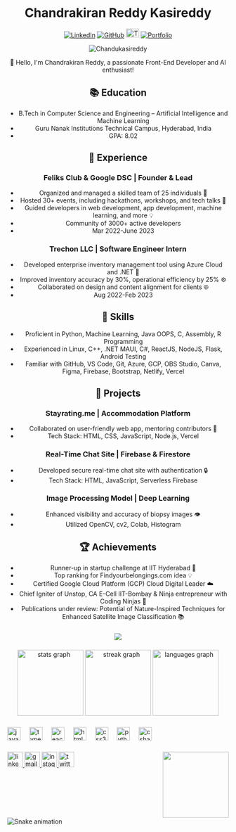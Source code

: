 <div align="center">
  
# Chandrakiran Reddy Kasireddy
[![LinkedIn](https://img.shields.io/badge/LinkedIn-chandrakiranreddy-blue)](https://www.linkedin.com/in/chandrakiranreddy)
[![GitHub](https://img.shields.io/github/followers/chandrakiranreddy?label=follow&style=social)](https://github.com/Chandukasireddy)
[<img src="https://cdn.mos.cms.futurecdn.net/QST9xhcQtaBtermPxttF6H.jpg" alt="Twitter" width="30" height="20">](https://twitter.com/chandu_2406)
[![Portfolio](https://img.shields.io/badge/Portfolio-Visit-brightgreen)](https://chandukasireddy.netlify.app/)

<p align="center"> <img src="https://komarev.com/ghpvc/?username=Chandukasireddy&label=Profile%20views&color=0e75b6&style=flat" alt="Chandukasireddy" /> </p>


👋 Hello, I'm Chandrakiran Reddy, a passionate Front-End Developer and AI enthusiast!

## 📚 Education
- B.Tech in Computer Science and Engineering – Artificial Intelligence and Machine Learning
- Guru Nanak Institutions Technical Campus, Hyderabad, India
- GPA: 8.02

## 💼 Experience
### Feliks Club & Google DSC | Founder & Lead
- Organized and managed a skilled team of 25 individuals 🚀
- Hosted 30+ events, including hackathons, workshops, and tech talks 🌟
- Guided developers in web development, app development, machine learning, and more 💡
- Community of 3000+ active developers
- Mar 2022-June 2023

### Trechon LLC | Software Engineer Intern
- Developed enterprise inventory management tool using Azure Cloud and .NET 💼
- Improved inventory accuracy by 30%, operational efficiency by 25% ⚙️
- Collaborated on design and content alignment for clients 🌐
- Aug 2022-Feb 2023

## 🔧 Skills
- Proficient in Python, Machine Learning, Java OOPS, C, Assembly, R Programming
- Experienced in Linux, C++, .NET MAUI, C#, ReactJS, NodeJS, Flask, Android Testing
- Familiar with GitHub, VS Code, Git, Azure, GCP, OBS Studio, Canva, Figma, Firebase, Bootstrap, Netlify, Vercel

## 🚀 Projects
### Stayrating.me | Accommodation Platform
- Collaborated on user-friendly web app, mentoring contributors 👥
- Tech Stack: HTML, CSS, JavaScript, Node.js, Vercel

### Real-Time Chat Site | Firebase & Firestore
- Developed secure real-time chat site with authentication 🔒
- Tech Stack: HTML, JavaScript, Serverless Firebase

### Image Processing Model | Deep Learning
- Enhanced visibility and accuracy of biopsy images 👁️
- Utilized OpenCV, cv2, Colab, Histogram

## 🏆 Achievements
- Runner-up in startup challenge at IIT Hyderabad 🏅
- Top ranking for Findyourbelongings.com idea 💡
- Certified Google Cloud Platform (GCP) Cloud Digital Leader ☁️
- Chief Igniter of Unstop, CA E-Cell IIT-Bombay & Ninja entrepreneur with Coding Ninjas 🚀
- Publications under review: Potential of Nature-Inspired Techniques for Enhanced Satellite Image Classification 📚

</div>

<!-- This is comment
## 🛠️ Technical Skills

| Skill             | Percentage |
|-------------------|------------|
| Python            | 80%        |
| Machine Learning  | 75%        |
| Java              | 70%        |
-->
###

<div align="center">
  <img src="https://profile-counter.glitch.me/chandukasireddy/count.svg?"  />
</div>

###

<div align="center">
  <img src="https://github-readme-stats.vercel.app/api?username=chandukasireddy&hide_title=false&hide_rank=false&show_icons=true&include_all_commits=true&count_private=true&disable_animations=false&theme=dracula&locale=en&hide_border=false" height="150" alt="stats graph"  />
  <img src="https://streak-stats.demolab.com?user=chandukasireddy&locale=en&mode=daily&theme=dracula&hide_border=false&border_radius=5" height="150" alt="streak graph"  />
  <img src="https://github-readme-stats.vercel.app/api/top-langs?username=chandukasireddy&locale=en&hide_title=false&layout=compact&card_width=320&langs_count=5&theme=dracula&hide_border=false" height="150" alt="languages graph"  />
</div>

###

<div align="left">
  <img src="https://cdn.jsdelivr.net/gh/devicons/devicon/icons/javascript/javascript-original.svg" height="30" alt="javascript logo"  />
  <img width="12" />
  <img src="https://cdn.jsdelivr.net/gh/devicons/devicon/icons/typescript/typescript-original.svg" height="30" alt="typescript logo"  />
  <img width="12" />
  <img src="https://cdn.jsdelivr.net/gh/devicons/devicon/icons/react/react-original.svg" height="30" alt="react logo"  />
  <img width="12" />
  <img src="https://cdn.jsdelivr.net/gh/devicons/devicon/icons/html5/html5-original.svg" height="30" alt="html5 logo"  />
  <img width="12" />
  <img src="https://cdn.jsdelivr.net/gh/devicons/devicon/icons/css3/css3-original.svg" height="30" alt="css3 logo"  />
  <img width="12" />
  <img src="https://cdn.jsdelivr.net/gh/devicons/devicon/icons/python/python-original.svg" height="30" alt="python logo"  />
  <img width="12" />
  <img src="https://cdn.jsdelivr.net/gh/devicons/devicon/icons/csharp/csharp-original.svg" height="30" alt="csharp logo"  />
</div>

###

<img align="right" height="150" src="https://drive.google.com/file/d/13a-hCavjffmPQdtlj9gTZPLy9eO-At-M/view?usp=drive_link"  />

###

<div align="left">
  <a href="https://www.linkedin.com/in/chandukasireddy/" target="_blank">
    <img src="https://img.shields.io/static/v1?message=LinkedIn&logo=linkedin&label=&color=0077B5&logoColor=white&labelColor=&style=for-the-badge" height="35" alt="linkedin logo"  />
  </a>
  <a href="chandrakiranreddy2406@gmail.com" target="_blank">
    <img src="https://img.shields.io/static/v1?message=Gmail&logo=gmail&label=&color=D14836&logoColor=white&labelColor=&style=for-the-badge" height="35" alt="gmail logo"  />
  </a>
  <a href="https://instagram.com/chandu__kasireddy?igshid=YmMyMTA2M2Y=" target="_blank">
    <img src="https://img.shields.io/static/v1?message=Instagram&logo=instagram&label=&color=E4405F&logoColor=white&labelColor=&style=for-the-badge" height="35" alt="instagram logo"  />
  </a>
  <a href="https://twitter.com/chandu_2406" target="_blank">
    <img src="https://img.shields.io/static/v1?message=Twitter&logo=twitter&label=&color=1DA1F2&logoColor=white&labelColor=&style=for-the-badge" height="35" alt="twitter logo"  />
  </a>
</div>

###

<br clear="both">

<img src="https://raw.githubusercontent.com/chandukasireddy/chandukasireddy/output/snake.svg" alt="Snake animation" />

###

